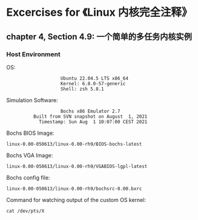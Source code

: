 # Excercises for 《Linux 内核完全注释》
## chapter 4, Section 4.9: 一个简单的多任务内核实例 
### Host Environment

OS:

                        Ubuntu 22.04.5 LTS x86_64
                        Kernel: 6.8.0-57-generic
                        Shell: zsh 5.8.1


Simulation Software:

                        Bochs x86 Emulator 2.7
              Built from SVN snapshot on August  1, 2021
                Timestamp: Sun Aug  1 10:07:00 CEST 2021

Bochs BIOS Image:

  `linux-0.00-050613/linux-0.00-rh9/BIOS-bochs-latest`

Bochs VGA Image:

  `linux-0.00-050613/linux-0.00-rh9/VGABIOS-lgpl-latest`

Bochs config file:

  `linux-0.00-050613/linux-0.00-rh9/bochsrc-0.00.bxrc`

Command for watching output of the custom OS kernel:

  `cat /dev/pts/X`
